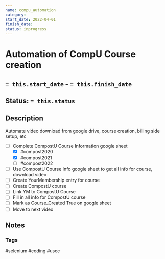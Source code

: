 ```yaml
---
name: compu_automation
category:
start_date: 2022-04-01
finish_date:
status: inprogress
---
```

# Automation of CompU Course creation
## `= this.start_date` - `= this.finish_date`
## Status: `= this.status`
## Description
Automate video download from google drive, course creation, billing side setup, etc
- [ ] Complete CompostU Course Information google sheet
	- [x] #compost2020
	- [x] #compost2021
	- [ ] #compost2022
- [ ] Use CompostU Course Info google sheet to get all info for course, download video
- [ ] Create YourMembership entry for course
- [ ] Create CompostU course
- [ ] Link YM to CompostU Course
- [ ] Fill in all info for CompostU course
- [ ] Mark as Course_Created True on google sheet
- [ ] Move to next video

## Notes

### Tags
#selenium #coding #uscc